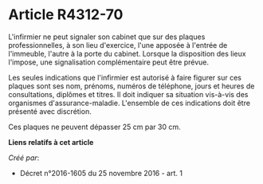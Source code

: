 # Article R4312-70

L'infirmier ne peut signaler son cabinet que sur des plaques  professionnelles, à son lieu d'exercice, l'une apposée à
l'entrée de  l'immeuble, l'autre à la porte du cabinet. Lorsque la disposition des  lieux l'impose, une signalisation
complémentaire peut être prévue. 

Les seules indications que l'infirmier est autorisé à faire figurer sur  ces plaques sont ses nom, prénoms, numéros de
téléphone, jours et  heures de consultations, diplômes et titres. Il doit indiquer sa  situation vis-à-vis des organismes
d'assurance-maladie. L'ensemble de  ces indications doit être présenté avec discrétion. 

Ces plaques ne peuvent dépasser 25 cm par 30 cm.

**Liens relatifs à cet article**

_Créé par_:

  - Décret n°2016-1605 du 25 novembre 2016 - art. 1
